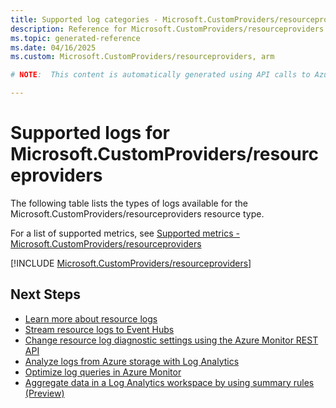 ```yaml
---
title: Supported log categories - Microsoft.CustomProviders/resourceproviders
description: Reference for Microsoft.CustomProviders/resourceproviders in Azure Monitor Logs.
ms.topic: generated-reference
ms.date: 04/16/2025
ms.custom: Microsoft.CustomProviders/resourceproviders, arm

# NOTE:  This content is automatically generated using API calls to Azure. Any edits made on these files will be overwritten in the next run of the script. 

---
```





# Supported logs for Microsoft.CustomProviders/resourceproviders  
The following table lists the types of logs available for the Microsoft.CustomProviders/resourceproviders resource type.
  
  
  
For a list of supported metrics, see [Supported metrics - Microsoft.CustomProviders/resourceproviders](../supported-metrics/microsoft-customproviders-resourceproviders-metrics.md)  
  

  
[!INCLUDE [Microsoft.CustomProviders/resourceproviders](~/reusable-content/ce-skilling/azure/includes/azure-monitor/reference/logs/microsoft-customproviders-resourceproviders-logs-include.md)]  
  

## Next Steps

* [Learn more about resource logs](/azure/azure-monitor/essentials/platform-logs-overview)
* [Stream resource logs to Event Hubs](/azure/azure-monitor/essentials/resource-logs#send-to-azure-event-hubs)
* [Change resource log diagnostic settings using the Azure Monitor REST API](/rest/api/monitor/diagnosticsettings)
* [Analyze logs from Azure storage with Log Analytics](/azure/azure-monitor/essentials/resource-logs#send-to-log-analytics-workspace)
* [Optimize log queries in Azure Monitor](/azure/azure-monitor/logs/query-optimization)
* [Aggregate data in a Log Analytics workspace by using summary rules (Preview)](/azure/azure-monitor/logs/summary-rules)